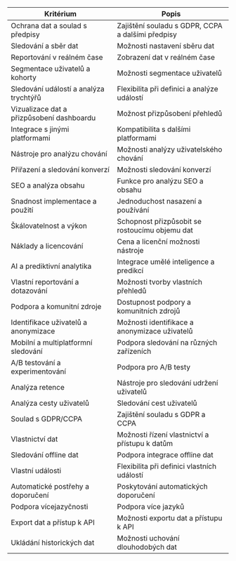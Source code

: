 | Kritérium                                 | Popis                                             |
| ----------------------------------------- | ------------------------------------------------- |
| Ochrana dat a soulad s předpisy           | Zajištění souladu s GDPR, CCPA a dalšími předpisy |
| Sledování a sběr dat                      | Možnosti nastavení sběru dat                      |
| Reportování v reálném čase                | Zobrazení dat v reálném čase                      |
| Segmentace uživatelů a kohorty            | Možnosti segmentace uživatelů                     |
| Sledování událostí a analýza trychtýřů    | Flexibilita při definici a analýze událostí       |
| Vizualizace dat a přizpůsobení dashboardu | Možnost přizpůsobení přehledů                     |
| Integrace s jinými platformami            | Kompatibilita s dalšími platformami               |
| Nástroje pro analýzu chování              | Možnosti analýzy uživatelského chování            |
| Přiřazení a sledování konverzí            | Možnosti sledování konverzí                       |
| SEO a analýza obsahu                      | Funkce pro analýzu SEO a obsahu                   |
| Snadnost implementace a použití           | Jednoduchost nasazení a používání                 |
| Škálovatelnost a výkon                    | Schopnost přizpůsobit se rostoucímu objemu dat    |
| Náklady a licencování                     | Cena a licenční možnosti nástroje                 |
| AI a prediktivní analytika                | Integrace umělé inteligence a predikcí            |
| Vlastní reportování a dotazování          | Možnosti tvorby vlastních přehledů                |
| Podpora a komunitní zdroje                | Dostupnost podpory a komunitních zdrojů           |
| Identifikace uživatelů a anonymizace      | Možnosti identifikace a anonymizace uživatelů     |
| Mobilní a multiplatformní sledování       | Podpora sledování na různých zařízeních           |
| A/B testování a experimentování           | Podpora pro A/B testy                             |
| Analýza retence                           | Nástroje pro sledování udržení uživatelů          |
| Analýza cesty uživatelů                   | Sledování cest uživatelů                          |
| Soulad s GDPR/CCPA                        | Zajištění souladu s GDPR a CCPA                   |
| Vlastnictví dat                           | Možnosti řízení vlastnictví a přístupu k datům    |
| Sledování offline dat                     | Podpora integrace offline dat                     |
| Vlastní události                          | Flexibilita při definici vlastních událostí       |
| Automatické postřehy a doporučení         | Poskytování automatických doporučení              |
| Podpora vícejazyčnosti                    | Podpora více jazyků                               |
| Export dat a přístup k API                | Možnosti exportu dat a přístupu k API             |
| Ukládání historických dat                 | Možnosti uchování dlouhodobých dat                |
